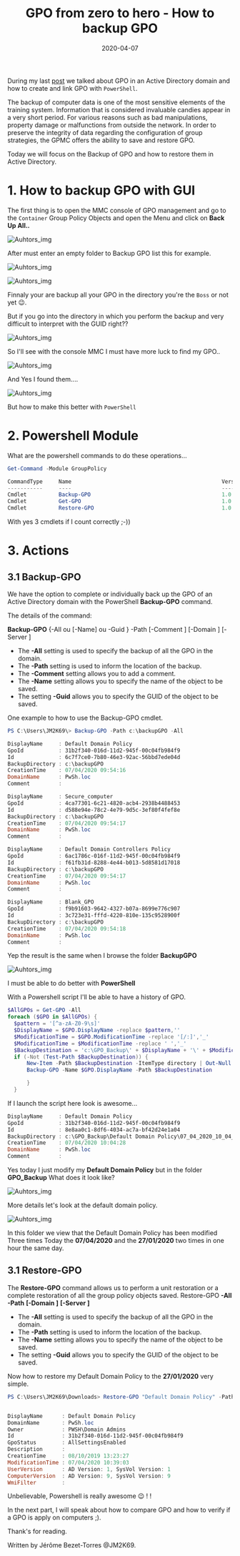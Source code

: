 ﻿---
layout: post
title: "GPO from zero to hero - How to backup GPO"
date: 2020-04-07
tags: [PowerShell,GPO, Active, Directory, Backup ]
published : True
---


During my last [post](https://jm2k69.github.io/2020-02-07-GPO-from-zero-to-hero-GPO-and-PowerShell/) we talked about GPO in an Active Directory domain and how to create and link GPO with `PowerShell`.

The backup of computer data is one of the most sensitive elements of the training system. Information that is considered invaluable candies appear in a very short period. For various reasons such as bad manipulations, property damage or malfunctions from outside the network.
In order to preserve the integrity of data regarding the configuration of group strategies, the GPMC offers the ability to save and restore GPO.

Today we will focus on the Backup of GPO and how to restore them in Active Directory.

# 1. How to backup GPO with GUI

The first thing is to open the MMC console of GPO management and go to the `Container` Group Policy Objects and open the Menu and click on **Back Up All..**

![Auhtors_img](/img/GPOBack1.PNG)

After must enter an empty folder to Backup GPO list this for example.

![Auhtors_img](/img/GPOBack2.PNG)

![Auhtors_img](/img/GPOBack3.PNG)

Finnaly your are backup all your GPO in the directory you're the `Boss` or not yet 😉.

But if you go into the directory in which you perform the backup and very difficult to interpret with the GUID right??

![Auhtors_img](/img/GPOBack4.PNG)

So I'll see with the console MMC I must have more luck to find my GPO..

![Auhtors_img](/img/GPOBack5.PNG)

And Yes I found them....

![Auhtors_img](/img/GPOBack6.PNG)

But how to make this better with `PowerShell`

# 2. Powershell Module

What are the powershell commands to do these operations...

```powershell
Get-Command -Module GroupPolicy

CommandType     Name                                               Version    Source
-----------     ----                                               -------    ------
Cmdlet          Backup-GPO                                         1.0.0.0    GroupPolicy
Cmdlet          Get-GPO                                            1.0.0.0    GroupPolicy
Cmdlet          Restore-GPO                                        1.0.0.0    GroupPolicy
```
With yes 3 cmdlets if I count correctly ;-))

# 3. Actions

## 3.1 Backup-GPO

We have the option to complete or individually back up the GPO of an Active Directory domain with the PowerShell **Backup-GPO** command.

The details of the command:


**Backup-GPO** {-All ou [-Name] <string> ou -Guid <Guid>} -Path <string> [-Comment <string>] [-Domain <string>] [-Server <string>]

* The **-All** setting is used to specify the backup of all the GPO in the domain.
* The **-Path** setting is used to inform the location of the backup.
* The **-Comment** setting allows you to add a comment.
* The **-Name** setting allows you to specify the name of the object to be saved.
* The setting **-Guid** allows you to specify the GUID of the object to be saved.

One example to how to use the Backup-GPO cmdlet.

```powershell
PS C:\Users\JM2K69\> Backup-GPO -Path c:\backupGPO -All

DisplayName     : Default Domain Policy
GpoId           : 31b2f340-016d-11d2-945f-00c04fb984f9
Id              : 6c7f7ce0-7b80-46e3-92ac-56bbd7ede04d
BackupDirectory : c:\backupGPO
CreationTime    : 07/04/2020 09:54:16
DomainName      : PwSh.loc
Comment         :

DisplayName     : Secure_computer
GpoId           : 4ca77301-6c21-4820-acb4-2938b4488453
Id              : d588e94e-78c2-4e79-9d5c-3ef80f4fef8e
BackupDirectory : c:\backupGPO
CreationTime    : 07/04/2020 09:54:17
DomainName      : PwSh.loc
Comment         :

DisplayName     : Default Domain Controllers Policy
GpoId           : 6ac1786c-016f-11d2-945f-00c04fb984f9
Id              : f61fb31d-8288-4e44-b013-5d8581d17018
BackupDirectory : c:\backupGPO
CreationTime    : 07/04/2020 09:54:17
DomainName      : PwSh.loc
Comment         :

DisplayName     : Blank_GPO
GpoId           : f9b91603-9642-4327-b07a-8699e776c907
Id              : 3c723e31-fffd-4220-810e-135c9528900f
BackupDirectory : c:\backupGPO
CreationTime    : 07/04/2020 09:54:18
DomainName      : PwSh.loc
Comment         :
```
Yep the result is the same when I browse the folder **BackupGPO**

![Auhtors_img](/img/GPOBack7.PNG)

I must be able to do better with **PowerShell**

With a Powershell script I'll be able to have a history of GPO.

```powershell
$AllGPOs = Get-GPO -All
foreach ($GPO in $AllGPOs) {
  $pattern = '[^a-zA-Z0-9\s]'
  $DisplayName = $GPO.DisplayName -replace $pattern,''
  $ModificationTime = $GPO.ModificationTime -replace '[/:]','_'
  $ModificationTime = $ModificationTime -replace ' ','_'
  $BackupDestination = 'c:\GPO_Backup\' + $DisplayName + '\' + $ModificationTime + '\'
  if (-Not (Test-Path $BackupDestination)) {
      New-Item -Path $BackupDestination -ItemType directory | Out-Null
      Backup-GPO -Name $GPO.DisplayName -Path $BackupDestination

      }
  }
```
If I launch the script here look is awesome...

```powershell
DisplayName     : Default Domain Policy
GpoId           : 31b2f340-016d-11d2-945f-00c04fb984f9
Id              : 8e8aa0c1-8df6-4034-ac7a-bf42d24e1a04
BackupDirectory : c:\GPO_Backup\Default Domain Policy\07_04_2020_10_04_10\
CreationTime    : 07/04/2020 10:04:28
DomainName      : PwSh.loc
Comment         :
```
Yes today I just modify my **Default Domain Policy** but in the folder **GPO_Backup** What does it look like?

![Auhtors_img](/img/GPOBack8.PNG)

More details let's look at the default domain policy.

![Auhtors_img](/img/GPOBack8b.PNG)

In this folder we view that the Default Domain Policy has been modified Three times Today the **07/04/2020** and the **27/01/2020** two times in one hour the same day.

## 3.1 Restore-GPO

The **Restore-GPO** command allows us to perform a unit restoration or a complete restoration of all the group policy objects saved.
Restore-GPO **-All** **-Path** <string> **[-Domain <string>]** **[-Server <string>]** 

* The **-All** setting is used to specify the backup of all the GPO in the domain.
* The **-Path** setting is used to inform the location of the backup.
* The **-Name** setting allows you to specify the name of the object to be saved.
* The setting **-Guid** allows you to specify the GUID of the object to be saved.

Now how to restore my Default Domain Policy to the **27/01/2020** very simple.

```powershell
PS C:\Users\JM2K69\Downloads> Restore-GPO "Default Domain Policy" -Path 'C:\GPO_Backup\Default Domain Policy\27_01_2020_15_36_26\'


DisplayName      : Default Domain Policy
DomainName       : PwSh.loc
Owner            : PWSH\Domain Admins
Id               : 31b2f340-016d-11d2-945f-00c04fb984f9
GpoStatus        : AllSettingsEnabled
Description      :
CreationTime     : 08/10/2019 13:23:27
ModificationTime : 07/04/2020 10:39:03
UserVersion      : AD Version: 1, SysVol Version: 1
ComputerVersion  : AD Version: 9, SysVol Version: 9
WmiFilter        :

```
Unbelievable, Powershell is really awesome 😉 ! !

In the next part, I will speak about how to compare GPO and how to verify if a GPO is apply on computers ;).

Thank's for reading.

Written by Jérôme Bezet-Torres @JM2K69.
